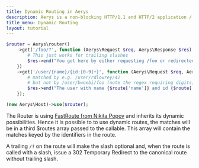 ```yaml
---
title: Dynamic Routing in Aerys
description: Aerys is a non-blocking HTTP/1.1 and HTTP/2 application / websocket / static file server.
title_menu: Dynamic Routing
layout: tutorial
---
```


```php
$router = Aerys\router()
	->get('/foo/?', function (Aerys\Request $req, Aerys\Response $res) {
		# This just works for trailing slashes
		$res->end("You got here by either requesting /foo or redirected here from /foo/ to /foo.");
	})
	->get('/user/{name}/{id:[0-9]+}', function (Aerys\Request $req, Aerys\Response $res, array $route) {
		# matched by e.g. /user/rdlowrey/42
		# but not by /user/bwoebi/foo (note the regex requiring digits)
		$res->end("The user with name {$route['name']} and id {$route['id']} has been requested!");
	});

(new Aerys\Host)->use($router);
```

The Router is using [FastRoute from Nikita Popov](https://github.com/nikic/FastRoute) and inherits its dynamic possibilities. Hence it is possible to to use dynamic routes, the matches will be in a third $routes array passed to the callable. This array will contain the matches keyed by the identifiers in the route.

A trailing `/?` on the route will make the slash optional and, when the route is called with a slash, issue a 302 Temporary Redirect to the canonical route without trailing slash.
